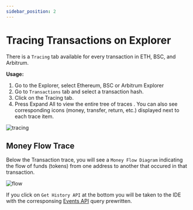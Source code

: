 ```yaml
---
sidebar_position: 2
---
```


# Tracing Transactions on Explorer

There is a `Tracing` tab available for every transaction in ETH, BSC, and Arbitrum.

**Usage:**

1.  Go to the Explorer, select Ethereum, BSC or Arbitrum Explorer
2.  Go to `Transactions` tab and select a transaction hash.
3.  Click on the Tracing tab.
4.  Press Expand All to view the entire tree of traces . You can also see corresponding icons (money, transfer, return, etc.) displayed next to each trace item.

![tracing](/img/tracing.png)


## Money Flow Trace

Below the Transaction trace, you will see a `Money Flow Diagram` indicating the flow of funds (tokens) from one address to another that occured in that transaction.


![flow](/img/flow.png)


If you click on `Get History API` at the bottom you will be taken to the IDE with the corresponsing [Events API](https://docs.bitquery.io/docs/examples/events/events_api/) query prewritten.
